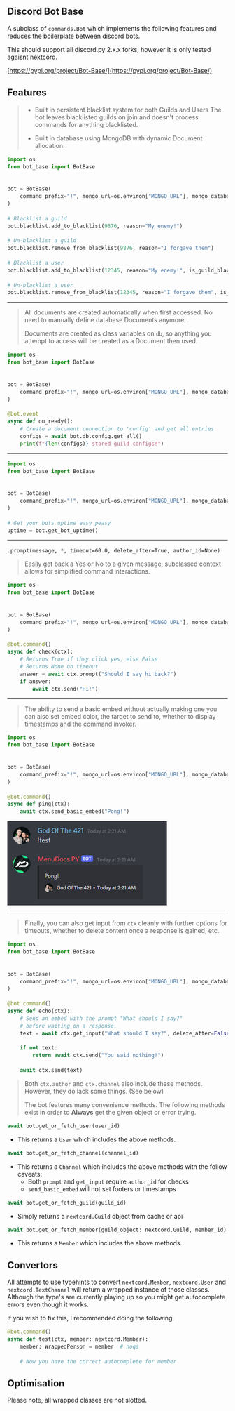 ## Discord Bot Base


A subclass of `commands.Bot` which implements the following features
and reduces the boilerplate between discord bots.

This should support all discord.py 2.x.x forks, however it is only tested
agaisnt nextcord.

[https://pypi.org/project/Bot-Base/](https://pypi.org/project/Bot-Base/)

Features
--------

> - Built in persistent blacklist system for both Guilds and Users
>   The bot leaves blacklisted guilds on join and doesn't process
>   commands for anything blacklisted.
> 
> - Built in database using MongoDB with dynamic Document allocation.

```python
import os
from bot_base import BotBase


bot = BotBase(
    command_prefix="!", mongo_url=os.environ["MONGO_URL"], mongo_database_name="my_bot"
)

# Blacklist a guild
bot.blacklist.add_to_blacklist(9876, reason="My enemy!")

# Un-blacklist a guild
bot.blacklist.remove_from_blacklist(9876, reason="I forgave them")

# Blacklist a user
bot.blacklist.add_to_blacklist(12345, reason="My enemy!", is_guild_blacklist=False)

# Un-blacklist a user
bot.blacklist.remove_from_blacklist(12345, reason="I forgave them", is_guild_blacklist=False)
```

---

> All documents are created automatically when first accessed. 
> No need to manually define database Documents anymore.
> 
> Documents are created as class variables on `db`, so anything
> you attempt to access will be created as a Document then used.

```python
import os
from bot_base import BotBase


bot = BotBase(
    command_prefix="!", mongo_url=os.environ["MONGO_URL"], mongo_database_name="my_bot"
)

@bot.event
async def on_ready():
    # Create a document connection to 'config' and get all entries
    configs = await bot.db.config.get_all()
    print(f"{len(configs)} stored guild configs!")
```

---

```python
import os
from bot_base import BotBase


bot = BotBase(
    command_prefix="!", mongo_url=os.environ["MONGO_URL"], mongo_database_name="my_bot"
)

# Get your bots uptime easy peasy
uptime = bot.get_bot_uptime()
```

---

`.prompt(message, *, timeout=60.0, delete_after=True, author_id=None)`
> Easily get back a Yes or No to a given message,
> subclassed context allows for simplified command interactions.

```python
import os
from bot_base import BotBase


bot = BotBase(
    command_prefix="!", mongo_url=os.environ["MONGO_URL"], mongo_database_name="my_bot"
)

@bot.command()
async def check(ctx):
    # Returns True if they click yes, else False
    # Returns None on timeout
    answer = await ctx.prompt("Should I say hi back?")
    if answer:
        await ctx.send("Hi!")
```

---

> The ability to send a basic embed without actually making one
> you can also set embed color, the target to send to, whether
> to display timestamps and the command invoker.

```python
import os
from bot_base import BotBase


bot = BotBase(
    command_prefix="!", mongo_url=os.environ["MONGO_URL"], mongo_database_name="my_bot"
)

@bot.command()
async def ping(ctx):
    await ctx.send_basic_embed("Pong!")
```
![Example image](./images/image_one.png)

---

> Finally, you can also get input from `ctx` cleanly
> with further options for timeouts, whether to
> delete content once a response is gained, etc.

```python
import os
from bot_base import BotBase


bot = BotBase(
    command_prefix="!", mongo_url=os.environ["MONGO_URL"], mongo_database_name="my_bot"
)

@bot.command()
async def echo(ctx):
    # Send an embed with the prompt "What should I say?"
    # before waiting on a response.
    text = await ctx.get_input("What should I say?", delete_after=False)

    if not text:
        return await ctx.send("You said nothing!")

    await ctx.send(text)
```

> Both `ctx.author` and `ctx.channel` also include these methods. 
> However, they do lack some things. (See below)
> 
> The bot features many convenience methods. 
> The following methods exist in order to **Always** get
> the given object or error trying.

```python
await bot.get_or_fetch_user(user_id)
```
- This returns a `User` which includes the above methods.

```python
await bot.get_or_fetch_channel(channel_id)
```
- This returns a `Channel` which includes the above methods 
  with the follow caveats:
    - Both `prompt` and `get_input` require `author_id` for checks
    - `send_basic_embed` will not set footers or timestamps

```python
await bot.get_or_fetch_guild(guild_id)
```
- Simply returns a `nextcord.Guild` object from cache or api

```python
await bot.get_or_fetch_member(guild_object: nextcord.Guild, member_id)
```
- This returns a `Member` which includes the above methods.

Convertors
---

All attempts to use typehints to convert `nextcord.Member`, 
`nextcord.User` and `nextcord.TextChannel` 
will return a wrapped instance of those classes. 
Although the type's are currently playing up so you 
might get autocomplete errors even though it works.

If you wish to fix this, I recommended doing the following.
```python
@bot.command()
async def test(ctx, member: nextcord.Member):
    member: WrappedPerson = member  # noqa

    # Now you have the correct autocomplete for member
```


Optimisation
---

Please note, all wrapped classes are not slotted.